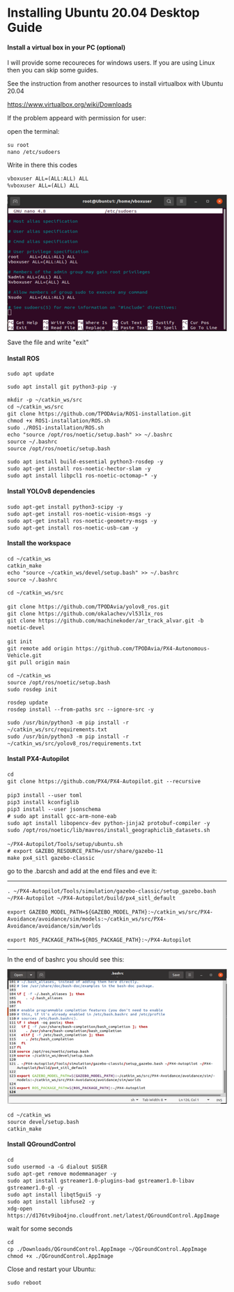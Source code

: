 # Installing Ubuntu 20.04 Desktop Guide


#### Install a virtual box in your PC (optional)

I will provide some recoureces for windows users. If you are using Linux then you can skip some guides.

See the instruction from another resources to install virtualbox with Ubuntu 20.04

https://www.virtualbox.org/wiki/Downloads

If the problem appeard with permission for user:

open the terminal:

```
su root
nano /etc/sudoers
```
Write in there this codes
```
vboxuser ALL=(ALL:ALL) ALL
%vboxuser ALL=(ALL) ALL
```

![alt text](./root.png)

Save the file and write "exit"

#### Install ROS

```
sudo apt update
```
```
sudo apt install git python3-pip -y
```
```
mkdir -p ~/catkin_ws/src
cd ~/catkin_ws/src
git clone https://github.com/TPODAvia/ROS1-installation.git
chmod +x ROS1-installation/ROS.sh
sudo ./ROS1-installation/ROS.sh
echo "source /opt/ros/noetic/setup.bash" >> ~/.bashrc
source ~/.bashrc
source /opt/ros/noetic/setup.bash
```
```
sudo apt install build-essential python3-rosdep -y
sudo apt-get install ros-noetic-hector-slam -y
sudo apt install libpcl1 ros-noetic-octomap-* -y
```

#### Install YOLOv8 dependencies

```
sudo apt-get install python3-scipy -y
sudo apt-get install ros-noetic-vision-msgs -y
sudo apt-get install ros-noetic-geometry-msgs -y
sudo apt-get install ros-noetic-usb-cam -y
```

#### Install the workspace
```
cd ~/catkin_ws
catkin_make
echo "source ~/catkin_ws/devel/setup.bash" >> ~/.bashrc
source ~/.bashrc
```
```
cd ~/catkin_ws/src

git clone https://github.com/TPODAvia/yolov8_ros.git
git clone https://github.com/okalachev/vl53l1x_ros
git clone https://github.com/machinekoder/ar_track_alvar.git -b noetic-devel

git init
git remote add origin https://github.com/TPODAvia/PX4-Autonomous-Vehicle.git
git pull origin main
```

```
cd ~/catkin_ws
source /opt/ros/noetic/setup.bash
sudo rosdep init
```
```
rosdep update
rosdep install --from-paths src --ignore-src -y
```
```
sudo /usr/bin/python3 -m pip install -r ~/catkin_ws/src/requirements.txt
sudo /usr/bin/python3 -m pip install -r ~/catkin_ws/src/yolov8_ros/requirements.txt
```
#### Install PX4-Autopilot
```
cd
git clone https://github.com/PX4/PX4-Autopilot.git --recursive

pip3 install --user toml
pip3 install kconfiglib
pip3 install --user jsonschema
# sudo apt install gcc-arm-none-eab
sudo apt install libopencv-dev python-jinja2 protobuf-compiler -y
sudo /opt/ros/noetic/lib/mavros/install_geographiclib_datasets.sh

~/PX4-Autopilot/Tools/setup/ubuntu.sh
# export GAZEBO_RESOURCE_PATH=/usr/share/gazebo-11
make px4_sitl gazebo-classic
```
go to the .barcsh and add at the end files and eve it:

---------------------------------------------------------------------------------
```
. ~/PX4-Autopilot/Tools/simulation/gazebo-classic/setup_gazebo.bash ~/PX4-Autopilot ~/PX4-Autopilot/build/px4_sitl_default

export GAZEBO_MODEL_PATH=${GAZEBO_MODEL_PATH}:~/catkin_ws/src/PX4-Avoidance/avoidance/sim/models:~/catkin_ws/src/PX4-Avoidance/avoidance/sim/worlds

export ROS_PACKAGE_PATH=${ROS_PACKAGE_PATH}:~/PX4-Autopilot
```
---------------------------------------------------------------------------------

In the end of bashrc you should see this:

![alt text](./bashrc.png)

```
cd ~/catkin_ws
source devel/setup.bash
catkin_make
```

#### Install QGroundControl
```
cd
sudo usermod -a -G dialout $USER
sudo apt-get remove modemmanager -y
sudo apt install gstreamer1.0-plugins-bad gstreamer1.0-libav gstreamer1.0-gl -y
sudo apt install libqt5gui5 -y
sudo apt install libfuse2 -y
xdg-open https://d176tv9ibo4jno.cloudfront.net/latest/QGroundControl.AppImage
```
wait for some seconds
```
cd
cp ./Downloads/QGroundControl.AppImage ~/QGroundControl.AppImage
chmod +x ./QGroundControl.AppImage
```

Close and restart your Ubuntu:
```
sudo reboot
```